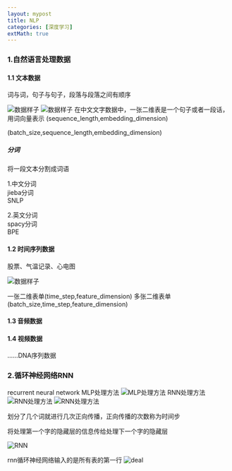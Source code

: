 ```yaml
---
layout: mypost
title: NLP
categories: [深度学习]
extMath: true
---
```


### 1.自然语言处理数据

#### 1.1 文本数据

词与词，句子与句子，段落与段落之间有顺序

![数据样子](vector.png)
![数据样子](vectors.png)
在中文文字数据中，一张二维表是一个句子或者一段话，用词向量表示
(sequence_length,embedding_dimension)

(batch_size,sequence_length,embedding_dimension)

##### 分词
将一段文本分割成词语

1.中文分词   
jieba分词  
SNLP  

2.英文分词    
spacy分词  
BPE  



#### 1.2 时间序列数据

股票、气温记录、心电图

![数据样子](timeseries.png)

一张二维表单(time_step,feature_dimension)
多张二维表单(batch_size,time_step,feature_dimension)

#### 1.3 音频数据

#### 1.4 视频数据

……DNA序列数据
 
### 2.循环神经网络RNN
recurrent neural network
MLP处理方法
![MLP处理方法](rnn_word.png)
RNN处理方法
![RNN处理方法](rnn_word2.png)
![RNN处理方法](rnn_word3.png)

划分了几个词就进行几次正向传播，正向传播的次数称为时间步

将处理第一个字的隐藏层的信息传给处理下一个字的隐藏层

![RNN](RNN1.png)


rnn循环神经网络输入的是所有表的第一行
![deal](deal.png)
